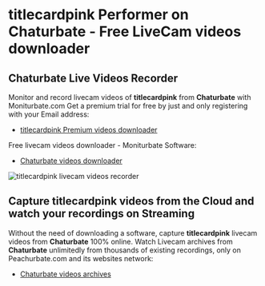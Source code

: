 # titlecardpink Performer on Chaturbate - Free LiveCam videos downloader

## Chaturbate Live Videos Recorder

Monitor and record livecam videos of **titlecardpink** from **Chaturbate** with Moniturbate.com
Get a premium trial for free by just and only registering with your Email address:
* [titlecardpink Premium videos downloader](https://moniturbate.com/request-demo-licence-key.html)

Free livecam videos downloader - Moniturbate Software:
* [Chaturbate videos downloader](https://moniturbate.com/moniturbate-download-software.html)

![titlecardpink livecam videos recorder](https://peachurnet.com/templates/moniturbate-software.png)


## Capture titlecardpink videos from the Cloud and watch your recordings on Streaming

Without the need of downloading a software, capture **titlecardpink** livecam videos from **Chaturbate** 100% online.
Watch Livecam archives from **Chaturbate** unlimitedly from thousands of existing recordings, only on Peachurbate.com and its websites network:
* [Chaturbate videos archives](https://peachurnet.com/)